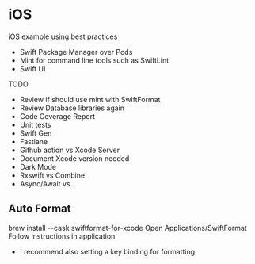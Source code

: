 # iOS

iOS example using best practices

* Swift Package Manager over Pods
* Mint for command line tools such as SwiftLint
* Swift UI

TODO
* Review if should use mint with SwiftFormat
* Review Database libraries again
* Code Coverage Report
* Unit tests
* Swift Gen
* Fastlane
* Github action vs Xcode Server
* Document Xcode version needed
* Dark Mode
* Rxswift vs Combine
* Async/Await vs...

## Auto Format
brew install --cask swiftformat-for-xcode
Open Applications/SwiftFormat
Follow instructions in application
* I recommend also setting a key binding for formatting